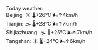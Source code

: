 Today weather:  
Beijing: ☀️   🌡️+26°C 🌬️↑4km/h  
Tianjin: 🌫  🌡️+28°C 🌬️↑7km/h  
Shijiazhuang: 🌫  🌡️+25°C 🌬️↖7km/h  
Tangshan: ☀️   🌡️+24°C 🌬️↑6km/h  

